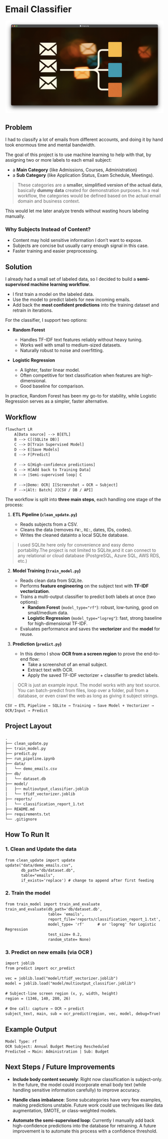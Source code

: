 

# Email Classifier

![image](./images/image.png)

## Problem

I had to classify a lot of emails from different accounts, and doing it by hand took enormous time and mental bandwidth.

The goal of this project is to use machine learning to help with that, by assigning two or more labels to each email subject:

- a **Main Category** (like Admissions, Courses, Administration)
- a **Sub Category** (like Application Status, Exam Schedule, Meetings).

>  These categories are a **smaller, simplified version of the actual data**, basically **dummy data** created for demonstration purposes. In a real workflow, the categories would be defined based on the actual email domain and business context.

This would let me later analyze trends without wasting hours labeling manually.

### Why Subjects Instead of Content?

- Content may hold sensitive information I don’t want to expose.  
- Subjects are concise but usually carry enough signal in this case.  
- Faster training and easier preprocessing.

## Solution

I already had a small set of labeled data, so I decided to build a **semi-supervised machine learning workflow**.

- I first train a model on the labeled data.
- Use the model to predict labels for new incoming emails.  
- Add back the **most confident predictions** into the training dataset and retrain in iterations.  

For the classifier, I support two options:  

- **Random Forest**  
  - Handles TF-IDF text features reliably without heavy tuning.  
  - Works well with small to medium-sized datasets.  
  - Naturally robust to noise and overfitting.  

- **Logistic Regression**  
  - A lighter, faster linear model.  
  - Often competitive for text classification when features are high-dimensional.  
  - Good baseline for comparison.  

In practice, Random Forest has been my go-to for stability, while Logistic Regression serves as a simpler, faster alternative.

## Workflow

```mermaid
flowchart LR
    A[Data source] --> B[ETL]
    B --> C[(SQLite DB)]
    C --> D[Train Supervised Model]
    D --> E[Save Models]
    E --> F[Predict]
    
    F --> G[High-confidence predictions]
    G --> H[Add back to Training Data]
    H --> |Semi-supervised loop| C

    F -->|Demo: OCR| I[Screenshot → OCR → Subject]
    F -->|Alt: Batch| J[CSV / DB / API]
```

The workflow is split into **three main steps**, each handling one stage of the process:  

1. **ETL Pipeline (`clean_update.py`)**  

   - Reads subjects from a CSV.  
   - Cleans the data (removes `FW:`, `RE:`, dates, IDs, codes).  
   - Writes the cleaned datainto a local SQLite database. 

> I used SQLite here only for convenience and easy demo portability.The project is not limited to SQLite,and it can connect to any relational or cloud database (PostgreSQL, Azure SQL, AWS RDS, etc.)

2. **Model Training (`train_model.py`)**  

   - Reads clean data from SQLite.  
   - Performs **feature engineering** on the subject text with **TF-IDF vectorization**.
   - Trains a multi-output classifier to predict both labels at once (two options):
     - **Random Forest** (`model_type="rf"`): robust, low-tuning, good on small/medium data.
     - **Logistic Regression** (`model_type="logreg"`): fast, strong baseline for high-dimensional TF-IDF.
   - Evaluates performance and saves the **vectorizer** and the **model** for reuse.

3. **Prediction (`predict.py`)** 

   - In this demo I show **OCR from a screen region** to prove the end-to-end flow:
     - Take a screenshot of an email subject.  
     -  Extract text with OCR.  
     - Apply the saved TF-IDF vectorizer + classifier to predict labels.  

>  OCR is just an example input. The model works with any text source. You can batch-predict from files, loop over a folder, pull from a database, or even crawl the web as long as giving it subject strings.

```
CSV → ETL Pipeline → SQLite → Training → Save Model + Vectorizer → OCR/Input → Predict
```



## Project Layout

```
.
├── clean_update.py
├── train_model.py
├── predict.py
├── run_pipeline.ipynb
├── data/
│   └── demo_emails.csv
├── db/
│   └── dataset.db
├── model/
│   ├── multioutput_classifier.joblib
│   └── tfidf_vectorizer.joblib
├── reports/
│   └── classification_report_1.txt
├── README.md
├── requirements.txt
└── .gitignore
```

## How To Run It

### **1. Clean and Update the data**

```
from clean_update import update
update("data/demo_emails.csv",
       db_path="db/dataset.db",
       table="emails",
       if_exists='replace') # change to append after first feeding
```

### **2. Train the model**

```
from train_model import train_and_evaluate
train_and_evaluate(db_path='db/dataset.db',
                   table= 'emails',
                   report_file='reports/classification_report_1.txt',
                   model_type= 'rf'      # or 'logreg' for Logistic Regression
                   test_size= 0.2,
                   random_state= None)
```

### **3. Predict on new emails (via OCR )**

```
import joblib
from predict import ocr_predict

vec = joblib.load("model/tfidf_vectorizer.joblib")
model = joblib.load("model/multioutput_classifier.joblib")

# Subject-line screen region (x, y, width, height)
region = (1346, 140, 280, 26)

# One call: capture → OCR → predict
subject_text, main, sub = ocr_predict(region, vec, model, debug=True)
```

## Example Output

```
Model Type: rf
OCR Subject: Annual Budget Meeting Rescheduled
Predicted → Main: Administration | Sub: Budget
```

## Next Steps / Future Improvements  

- **Include body content securely**: 
  Right now classification is subject-only. In the future, the model could incorporate email body text (while handling sensitive information carefully) to improve accuracy.  

- **Handle class imbalance**: 
  Some subcategories have very few examples, making predictions unstable. Future work could use techniques like data augmentation, SMOTE, or class-weighted models.  

- **Automate the semi-supervised loop**: 
  Currently I manually add back high-confidence predictions into the database for retraining. A future improvement is to automate this process with a confidence threshold.  



